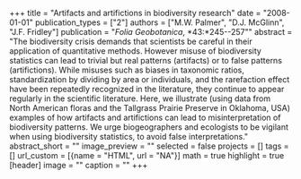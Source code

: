 +++
title = "Artifacts and artifictions in biodiversity research"
date = "2008-01-01"
publication_types = ["2"]
authors = ["M.W. Palmer", "D.J. McGlinn", "J.F. Fridley"]
publication = "_Folia Geobotanica_, *43:*245--257""
abstract = "The biodiversity crisis demands that scientists be careful in their application of quantitative methods. However misuse of biodiversity statistics can lead to trivial but real patterns (artifacts) or to false patterns (artifictions). While misuses such as biases in taxonomic ratios, standardization by dividing by area or individuals, and the rarefaction effect have been repeatedly recognized in the literature, they continue to appear regularly in the scientific literature. Here, we illustrate (using data from North American floras and the Tallgrass Prairie Preserve in Oklahoma, USA) examples of how artifacts and artifictions can lead to misinterpretation of biodiversity patterns. We urge biogeographers and ecologists to be vigilant when using biodiversity statistics, to avoid false interpretations."
abstract_short = ""
image_preview = ""
selected = false
projects = []
tags = []
url_custom = [{name = "HTML", url = "NA"}]
math = true
highlight = true
[header]
image = ""
caption = ""
+++
